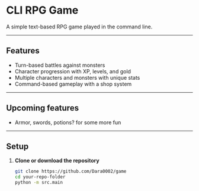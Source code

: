 # CLI RPG Game

A simple text-based RPG game played in the command line.

---

## Features

- Turn-based battles against monsters
- Character progression with XP, levels, and gold
- Multiple characters and monsters with unique stats
- Command-based gameplay with a shop system

---

## Upcoming features

- Armor, swords, potions? for some more fun

---

## Setup

1. **Clone or download the repository**

   ```bash
   git clone https://github.com/Dara0002/game
   cd your-repo-folder
   python -m src.main
